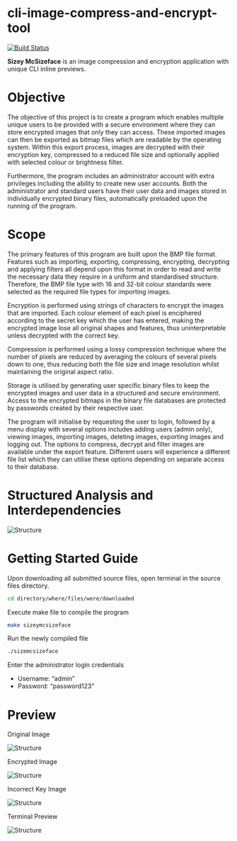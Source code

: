 # cli-image-compress-and-encrypt-tool

[![Build Status](https://travis-ci.org/joemccann/dillinger.svg?branch=master)](https://github.com/romware/cli-image-compress-and-encrypt-tool)

**Sizey McSizeface** is an image compression and encryption application with unique CLI inline previews.


# Objective
The objective of this project is to create a program which enables multiple unique users to be provided with a secure environment where they can store encrypted images that only they can access. These imported images can then be exported as bitmap files which are readable by the operating system. Within this export process, images are decrypted with their encryption key, compressed to a reduced file size and optionally applied with selected colour or brightness filter.

Furthermore, the program includes an administrator account with extra privileges including the ability to create new user accounts. Both the administrator and standard users have their user data and images stored in individually encrypted binary files, automatically preloaded upon the running of the program.


# Scope
The primary features of this program are built upon the BMP file format. Features such as importing, exporting, compressing, encrypting, decrypting and applying filters all depend upon this format in order to read and write the necessary data they require in a uniform and standardised structure. Therefore, the BMP file type with 16 and 32-bit colour standards were selected as the required file types for importing images.

Encryption is performed using strings of characters to encrypt the images that are imported. Each colour element of each pixel is enciphered according to the secret key which the user has entered, making the encrypted image lose all original shapes and features, thus uninterpretable unless decrypted with the correct key.

Compression is performed using a lossy compression technique where the number of pixels are reduced by averaging the colours of several pixels down to one, thus reducing both the file size and image resolution whilst maintaining the original aspect ratio.

Storage is utilised by generating user specific binary files to keep the encrypted images and user data in a structured and secure environment. Access to the encrypted bitmaps in the binary file databases are protected by passwords created by their respective user.

The program will initialise by requesting the user to login, followed by a menu display with several options includes adding users (admin only), viewing images, importing images, deleting images, exporting images and logging out. The options to compress, decrypt and filter images are available under the export feature. Different users will experience a different file list which they can utilise these options depending on separate access to their database.


# Structured Analysis and Interdependencies
![Structure](/img/structure.png)


# Getting Started Guide
Upon downloading all submitted source files, open terminal in the source files directory.
```sh
cd directory/where/files/were/downloaded
```
Execute make file to compile the program 
```sh
make sizeymcsizeface
```
Run the newly compiled file
```sh
./sizemcsizeface
```
Enter the administrator login credentials
* Username: “admin”
* Password: “password123”

# Preview

Original Image

![Structure](/img/original.png)

Encrypted Image

![Structure](/img/encrypted.png)

Incorrect Key Image

![Structure](/img/incorrect.png)

Terminal Preview

![Structure](/img/terminal.png)
